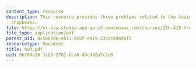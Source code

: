 ```yaml
---
content_type: resource
description: This resource provides three problems related to the topic of english
  chapbooks.
file: https://ol-ocw-studio-app-qa.s3.amazonaws.com/courses/21h-418-from-print-to-digital-technologies-of-the-word-1450-present-fall-2005/9b104a161c2d2781bca6dbcd42a7c2e8_hw3.pdf
file_type: application/pdf
parent_uid: 8c5688d6-eb11-ac8f-e419-235dcb4a98f3
resourcetype: Document
title: hw3.pdf
uid: 9b104a16-1c2d-2781-bca6-dbcd42a7c2e8
---
```

